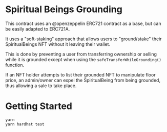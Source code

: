 # Spiritual Beings Grounding

This contract uses an @openzeppelin ERC721 contract as a base, but can be easily adapted to ERC721A.

It uses a "soft-staking" approach that allows users to "ground/stake" their SpiritualBeings NFT without it leaving their wallet.

This is done by preventing a user from transferring ownership or selling while it is grounded except when using the ```safeTransferWhileGrounding()``` function.

If an NFT holder attempts to list their grounded NFT to manipulate floor price, an admin/owner can expel the SpiritualBeing from being grounded, thus allowing a sale to take place.

# Getting Started

```shell
yarn
yarn hardhat test
```
